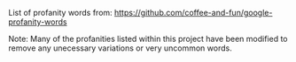 List of profanity words from: https://github.com/coffee-and-fun/google-profanity-words

Note: Many of the profanities listed within this project have been modified to remove any unecessary variations or very uncommon words.
